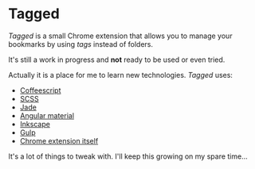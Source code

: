 # Tagged

*Tagged* is a small Chrome extension that allows you to manage your bookmarks by using *tags* instead of folders.

It's still a work in progress and **not** ready to be used or even tried.

Actually it is a place for me to learn new technologies. *Tagged* uses:

- [Coffeescript](http://coffeescript.org/)
- [SCSS](http://sass-lang.com/)
- [Jade](http://jade-lang.com/)
- [Angular material](https://material.angularjs.org/)
- [Inkscape](https://inkscape.org/)
- [Gulp](http://gulpjs.com/)
- [Chrome extension itself](https://developer.chrome.com/extensions)

It's a lot of things to tweak with. I'll keep this growing on my spare time...
